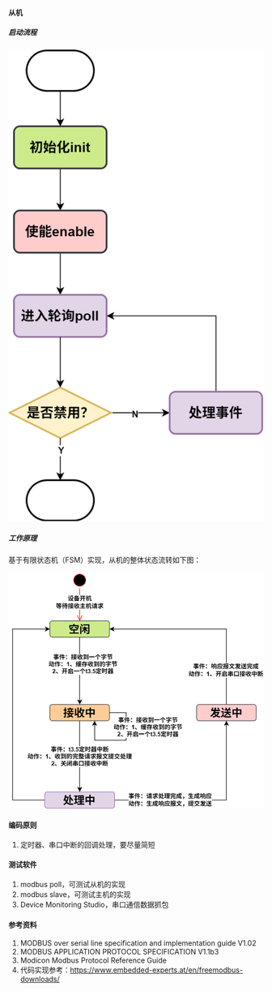 #### 从机

##### 启动流程

![](modbus-rtu-从-启动流程.png)

##### 工作原理

基于有限状态机（FSM）实现，从机的整体状态流转如下图：

![](modbus-rtu流程-从-状态机-不能同时收发.png)



#### 编码原则

1. 定时器、串口中断的回调处理，要尽量简短



#### 测试软件

1. modbus poll，可测试从机的实现
2. modbus slave，可测试主机的实现
3. Device Monitoring Studio，串口通信数据抓包

#### 参考资料

1. MODBUS over serial line specification and implementation guide V1.02
2. MODBUS APPLICATION PROTOCOL SPECIFICATION V1.1b3
3. Modicon Modbus Protocol Reference Guide
4. 代码实现参考：https://www.embedded-experts.at/en/freemodbus-downloads/